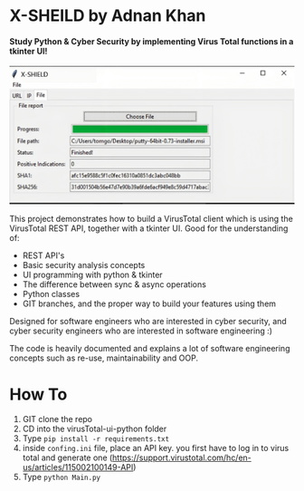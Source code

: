 # X-SHEILD by Adnan Khan
#### Study Python & Cyber Security by implementing Virus Total functions in a tkinter UI!

![Example](resources/Ex.PNG)

This project demonstrates how to build a VirusTotal client which is using the VirusTotal REST API, together with a tkinter UI.
Good for the understanding of:
- REST API's
- Basic security analysis concepts
- UI programming with python & tkinter
- The difference between sync & async operations
- Python classes
- GIT branches, and the proper way to build your features using them

Designed for software engineers who are interested in cyber security, and cyber security engineers who are interested in software engineering :)
 
The code is heavily documented and explains a lot of software engineering concepts such as re-use, maintainability and OOP. 



# How To

1) GIT clone the repo
2) CD into the virusTotal-ui-python folder 
3) Type `pip install -r requirements.txt`
4) inside `confing.ini` file, place an API key. you first have to log in to virus total and generate one (https://support.virustotal.com/hc/en-us/articles/115002100149-API)
4) Type `python Main.py`
